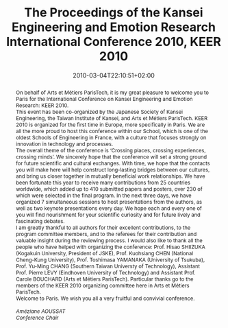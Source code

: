 ---
members: ["PLevy"]
slug: kansei-engineering-and-emotion-research-2010
title: The Proceedings of the Kansei Engineering and Emotion Research International Conference 2010, KEER 2010
layout: single
searchFilter: Publication
searchWeight: 8
publitype: edition
subsection: edition
kansei: true
research: 
    -  kansei
institution:
    logo: TUe
    short: 'TU/e'
    name: "Eindhoven University of Technology"
    web: "https://www.tue.nl/en/"
    colo: "#c72125"
chaire: false
date: 2010-03-04T22:10:51+02:00
citation:
    editors:
        1: ["Levy", "Pierre", "P."]
        2: ["Bouchard", "Carole", "C."]
        4: ["Yamanaka", "Toshimasa", "T."]
        3: ["Aoussat", "Ameziane", "A."]
    year: 2010
    journal: "The Proceedings of the Kansei Engineering and Emotion Research International Conference 2010 – KEER2010"
    publisher: ["Japanese Society of Kansei Engineering", "Paris, France"]
    isbn: "978-4-9905104-0-4"
reference: "Lévy, P., Bouchard, C., Yamanaka, T., & Aoussat A. (Eds.). 2010. The Proceedings of the Kansei Engineering and Emotion Research International Conference 2010 – KEER2010. Paris, France. ISBN: 978-4-9905104-0-4."
abstract: "On behalf of Arts et Métiers ParisTech, it is my great pleasure to welcome you to Paris for the International Conference on Kansei Engineering and Emotion Research: KEER 2010.<br/>This event has been co-organized by the Japanese Society of Kansei Engineering, the Taiwan Institute of Kansei, and Arts et Métiers ParisTech. KEER 2010 is organized for the first time in Europe, more specifically in Paris. We are all the more proud to host this conference within our School, which is one of the oldest Schools of Engineering in France, with a culture that focuses strongly on innovation in technology and processes.<br/>The overall theme of the conference is ‘Crossing places, crossing experiences, crossing minds’. We sincerely hope that the conference will set a strong ground for future scientific and cultural exchanges. With time, we hope that the contacts you will make here will help construct long-lasting bridges between our cultures, and bring us closer together in mutually beneficial work relationships. We have been fortunate this year to receive many contributions from 25 countries worldwide, which added up to 410 submitted papers and posters, over 230 of which were selected in the final program. In the next three days, we have organized 7 simultaneous sessions to host presentations from the authors, as well as two keynote presentations every day. We hope each and every one of you will find nourishment for your scientific curiosity and for future lively and fascinating debates.<br/>I am greatly thankful to all authors for their excellent contributions, to the program committee members, and to the referees for their contribution and valuable insight during the reviewing process. I would also like to thank all the people who have helped with organizing the conference: Prof. Hisao SHIIZUKA (Kogakuin University, President of JSKE), Prof. Kuohsiang CHEN (National Cheng-Kung University), Prof. Toshimasa YAMANAKA (University of Tsukuba), Prof. Yu-Ming CHANG (Southern Taiwan Universty of Technology), Assistant Prof. Pierre LEVY (Eindhoven University of Technology) and Assistant Prof. Carole BOUCHARD (Arts et Métiers ParisTech). Particular thanks go to the members of the KEER 2010 organizing committee here in Arts et Métiers ParisTech.<br/>Welcome to Paris. We wish you all a very fruitful and convivial conference.<br/><br/><i>Améziane AOUSSAT</i><br/><i>Conference Chair</i>"
link:
    7: ["guide", "guide", " https://1drv.ms/b/s!AnQx_v88q65Qv4R9TtFEYPNjceeELg?e=lyTn1W"]
    8: ["proceedings", "proceedings", " https://1drv.ms/b/s!AnQx_v88q65Qv4RgOpSGCqhpdx8TVA?e=6qRshp"]
---